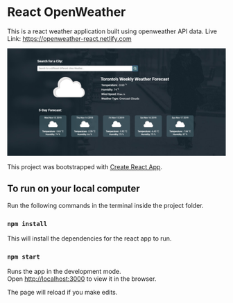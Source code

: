 # React OpenWeather

This is a react weather application built using openweather API data.
Live Link: https://openweather-react.netlify.com

![markdown-image](public/images/markdown-image.png)



This project was bootstrapped with [Create React App](https://github.com/facebook/create-react-app).

## To run on your local computer

Run the following commands in the terminal inside the project folder.

### `npm install`

This will install the dependencies for the react app to run. 

### `npm start`

Runs the app in the development mode.<br>
Open [http://localhost:3000](http://localhost:3000) to view it in the browser.

The page will reload if you make edits.<br>
